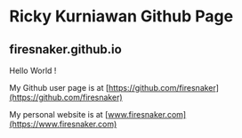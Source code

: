 # Ricky Kurniawan Github Page
## firesnaker.github.io

Hello World !

My Github user page is at [https://github.com/firesnaker](https://github.com/firesnaker)

My personal website is at [www.firesnaker.com](https://www.firesnaker.com)
